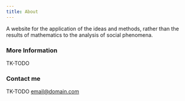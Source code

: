 ```yaml
---
title: About
---
```


A website for the application of the ideas and methods, rather than
the results of mathematics to the analysis of social phenomena.

### More Information

TK-TODO

### Contact me

TK-TODO
[email@domain.com](mailto:email@domain.com)
